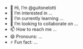 - 👋 Hi, I’m @guitonelotti
- 👀 I’m interested in ...
- 🌱 I’m currently learning ...
- 💞️ I’m looking to collaborate on ...
- 📫 How to reach me ...
- 😄 Pronouns: ...
- ⚡ Fun fact: ...

<!---
guitonelotti/guitonelotti is a ✨ special ✨ repository because its `README.md` (this file) appears on your GitHub profile.
You can click the Preview link to take a look at your changes.
--->
